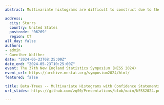 ```yaml
---
abstract: Multivariate histograms are difficult to construct due to the curse of dimensionality. Motivated by k-d trees in computer science, we show how to construct an efficient data-adaptive partition of Euclidean space that possesses the following two properties, (1) with high confidence the distribution from which the data are generated is close to uniform on each rectangle of the partition; and (2) finite sample simultaneous confidence intervals can be provided for the probabilities of each rectangle in the partition. The method produces confidence intervals whose widths depend only on the probability content of the rectangles and not on the dimensionality of the space, thus avoiding the curse of dimensionality. Moreover, the widths essentially match the optimal widths in the univariate setting. The simultaneous validity of the confidence intervals allows us to use this construction, which we call Beta-trees, for various data-analytic purposes. We illustrate this by using Beta-trees for visualizing and for multivariate mode-hunting of the flow cytometry data.

address:
  city: Storrs
  country: United States
  postcode: "06269"
  region: CT
all_day: false
authors: 
- admin
- Guenther Walther
date: "2024-05-23T08:25:00Z"
date_end: "2024-05-23T10:25:00Z"
event: The 37th New England Statistics Symposium (NESS 2024)
event_url: https://archive.nestat.org/symposium2024/html/
featured: false

title: Beta-Trees -- Multivariate Histograms with Confidence Statements
url_slides: https://github.com/zq00/Presentations/blob/main/NESS2024.pdf

---
```

